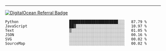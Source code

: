 ---
[![DigitalOcean Referral Badge](https://web-platforms.sfo2.digitaloceanspaces.com/WWW/Badge%203.svg)](https://www.digitalocean.com/?refcode=37fa54d82492&utm_campaign=Referral_Invite&utm_medium=Referral_Program&utm_source=badge)

<!--START_SECTION:waka-->

```text
Python                       ██████████████████████░░░   87.79 %
JavaScript                   ██▓░░░░░░░░░░░░░░░░░░░░░░   10.97 %
Text                         ▒░░░░░░░░░░░░░░░░░░░░░░░░   01.05 %
JSON                         ░░░░░░░░░░░░░░░░░░░░░░░░░   00.16 %
SVG                          ░░░░░░░░░░░░░░░░░░░░░░░░░   00.02 %
SourceMap                    ░░░░░░░░░░░░░░░░░░░░░░░░░   00.02 %
```

<!--END_SECTION:waka-->


[linkedin]: https://www.linkedin.com/in/mohamed-elh/


